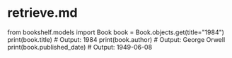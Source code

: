 # retrieve.md

from bookshelf.models import Book
book = Book.objects.get(title="1984")
print(book.title)         # Output: 1984
print(book.author)        # Output: George Orwell
print(book.published_date)  # Output: 1949-06-08

